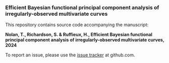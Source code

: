 ### Efficient Bayesian functional principal component analysis of irregularly-observed multivariate curves

This repository contains source code accompanying the manuscript:

**Nolan, T., Richardson, S. & Ruffieux, H., Efficient Bayesian functional principal component analysis of irregularly-observed multivariate curves, 2024**

To report an issue, please use the [issue
tracker](https://github.com/hruffieux/VB-mFPCA-paper-code/issues) at github.com.
